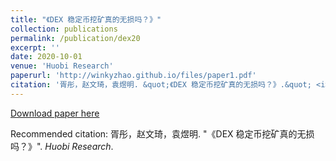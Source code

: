 ```yaml
---
title: "《DEX 稳定币挖矿真的无损吗？》"
collection: publications
permalink: /publication/dex20
excerpt: ''
date: 2020-10-01
venue: 'Huobi Research'
paperurl: 'http://winkyzhao.github.io/files/paper1.pdf'
citation: '胥彤，赵文琦，袁煜明. &quot;《DEX 稳定币挖矿真的无损吗？》.&quot; <i>Huobi Research</i>.'
---
```


[Download paper here](http://winkyzhao.github.io/files/paper1.pdf)

Recommended citation: 胥彤，赵文琦，袁煜明. "《DEX 稳定币挖矿真的无损吗？》". <i>Huobi Research</i>.
